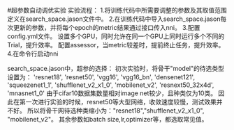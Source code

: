 #超参数自动调优实验
实验流程：
    1.将训练代码中所需要调整的参数及其取值范围定义在search_space.jason文件中。
    2.在训练代码中导入search_space.jason每次更新的参数，并将每个epoch的metric结果通过接口传入nni。
    3.配置config.yml文件。
      设置多个GPU，同时允许在同一个GPU上同时运行多个不同的Trial，提升效率。
      配置assessor，当metric较差时，提前终止任务，提升效率。
    4.在命令行启动nni

search_space.jason中，超参的选择：
    初次实验时，将骨干"model"的待选类型设置为：
    'resnet18', 'resnet50', 'vgg16', 'vgg16_bn', 'densenet121', 'squeezenet1_1',
    'shufflenet_v2_x1_0', 'mobilenet_v2', 'resnext50_32x4d', 'mnasnet1_0' 
    由于cifar10数据集数量相对image net较少，且种类仅为10类。
    因此在第一次进行实验的时候，resnet50等大型网络，收敛速度较慢，测试效果并不好。
    所以将骨干网待选种类缩小为："resnet18","shufflenet_v2_x1_0", "mobilenet_v2"。
    其余参数如batch size,lr,optimizer等，都选取常见值。
    
